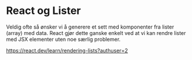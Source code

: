 # React og Lister
Veldig ofte så ønsker vi å generere et sett med komponenter fra lister (array) med data. React gjør dette ganske enkelt ved at vi kan rendre lister med JSX elementer uten noe særlig problemer.

https://react.dev/learn/rendering-lists?authuser=2
